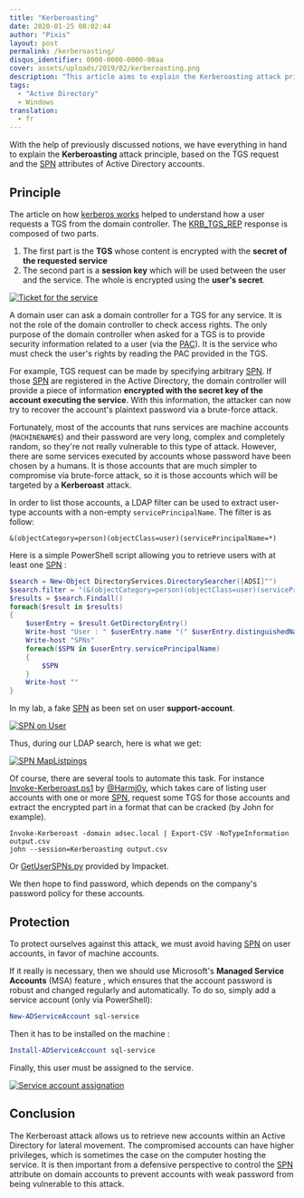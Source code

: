 ```yaml
---
title: "Kerberoasting"
date: 2020-01-25 08:02:44
author: "Pixis"
layout: post
permalink: /kerberoasting/
disqus_identifier: 0000-0000-0000-00aa
cover: assets/uploads/2019/02/kerberoasting.png
description: "This article aims to explain the Kerberoasting attack principle, based on the TGS request and the SPN attributes of Active Directory accounts."
tags:
  - "Active Directory"
  - Windows
translation:
  - fr
---
```


With the help of previously discussed notions, we have everything in hand to explain the **Kerberoasting** attack principle, based on the TGS request and the [SPN](/service-principal-name-spn) attributes of Active Directory accounts.

<!--more-->

## Principle

The article on how [kerberos works](/kerberos) helped to understand how a user requests a TGS from the domain controller. The [KRB_TGS_REP](/kerberos/#krb_tgs_rep) response is composed of two parts.

1. The first part is the **TGS** whose content is encrypted with the **secret of the requested service**
2. The second part is a **session key** which will be used between the user and the service. The whole is encrypted using the **user's secret**.

[![Ticket for the service](/assets/uploads/2018/05/tgsrep.png)](/assets/uploads/2018/05/tgsrep.png)

A domain user can ask a domain controller for a TGS for any service. It is not the role of the domain controller to check access rights. The only purpose of the domain controller when asked for a TGS is to provide security information related to a user (via the [PAC](/kerberos-silver-golden-tickets/#pac)). It is the service who must check the user's rights by reading the PAC provided in the TGS.

For example, TGS request can be made by specifying arbitrary [SPN](/service-principal-name-spn). If those [SPN](/service-principal-name-spn) are registered in the Active Directory, the domain controller will provide a piece of information **encrypted with the secret key of the account executing the service**. With this information, the attacker can now try to recover the account's plaintext password via a brute-force attack.

Fortunately, most of the accounts that runs services are machine accounts (`MACHINENAME$`) and their password are very long, complex and completely random, so they're not really vulnerable to this type of attack. However, there are some services executed by accounts whose password have been chosen by a humans. It is those accounts that are much simpler to compromise via brute-force attack, so it is those accounts which will be targeted by a **Kerberoast** attack.

In order to list those accounts, a LDAP filter can be used to extract user-type accounts with a non-empty `servicePrincipalName`. The filter is as follow:

```
&(objectCategory=person)(objectClass=user)(servicePrincipalName=*)
```

Here is a simple PowerShell script allowing you to retrieve users with at least one [SPN](/service-principal-name-spn) :

```powershell
$search = New-Object DirectoryServices.DirectorySearcher([ADSI]"")
$search.filter = "(&(objectCategory=person)(objectClass=user)(servicePrincipalName=*))"
$results = $search.Findall()
foreach($result in $results)
{
	$userEntry = $result.GetDirectoryEntry()
	Write-host "User : " $userEntry.name "(" $userEntry.distinguishedName ")"
	Write-host "SPNs"        
	foreach($SPN in $userEntry.servicePrincipalName)
	{
		$SPN       
	}
	Write-host ""
}
```

In my lab, a fake [SPN](/service-principal-name-spn) as been set on user **support-account**.

[![SPN on User](/assets/uploads/2019/03/SPNOnUser.png)](/assets/uploads/2019/03/SPNOnUser.png)

Thus, during our LDAP search, here is what we get:

[![SPN MapListpings](/assets/uploads/2019/03/SPNListUsersPowershell.png)](/assets/uploads/2019/03/SPNListUsersPowershell.png)

Of course, there are several tools to automate this task. For instance [Invoke-Kerberoast.ps1](https://github.com/EmpireProject/Empire/blob/master/data/module_source/credentials/Invoke-Kerberoast.ps1) by [@Harmj0y](https://twitter.com/harmj0y), which takes care of listing user accounts with one or more [SPN](/service-principal-name-spn), request some TGS for those accounts and extract the encrypted part in a format that can be cracked (by John for example).

```
Invoke-Kerberoast -domain adsec.local | Export-CSV -NoTypeInformation output.csv
john --session=Kerberoasting output.csv
```

Or [GetUserSPNs.py](https://github.com/SecureAuthCorp/impacket/blob/master/examples/GetUserSPNs.py) provided by Impacket.

We then hope to find password, which depends on the company's password policy for these accounts.

## Protection

To protect ourselves against this attack, we must avoid having [SPN](/service-principal-name-spn) on user accounts, in favor of machine accounts.

If it really is necessary, then we should use Microsoft's **Managed Service Accounts** (MSA) feature , which ensures that the account password is robust and changed regularly and automatically. To do so, simply add a service account (only via PowerShell):

```powershell
New-ADServiceAccount sql-service
```

Then it has to be installed on the machine :

```powershell
Install-ADServiceAccount sql-service
```

Finally, this user must be assigned to the service.

[![Service account assignation](/assets/uploads/2019/02/set-account-service.png)](/assets/uploads/2019/02/set-account-service.png)

## Conclusion

The Kerberoast attack allows us to retrieve new accounts within an Active Directory for lateral movement. The compromised accounts can have higher privileges, which is sometimes the case on the computer hosting the service. It is then important from a defensive perspective to control the [SPN](/service-principal-name-spn) attribute on domain accounts to prevent accounts with weak password from being vulnerable to this attack.